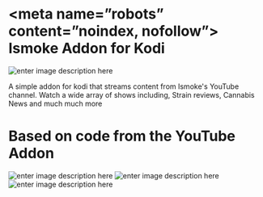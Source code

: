 <meta name=”robots” content=”noindex, nofollow”>
Ismoke Addon for Kodi
==========================
![enter image description here](http://www.ismokemag.co.uk/wp-content/uploads/2017/02/logo-retina.png)

A simple addon for kodi that streams content from Ismoke's YouTube channel. Watch a wide array of shows including, Strain reviews, Cannabis News and much much more 

Based on code from the YouTube Addon
==========================
![enter image description here](http://www.ismokemag.co.uk/wp-content/uploads/2017/09/Girl-Scout-Cookies-10.jpg) 
![enter image description here](http://www.ismokemag.co.uk/wp-content/uploads/2017/09/screen-grab-13.jpg)
![enter image description here](http://www.ismokemag.co.uk/wp-content/uploads/2017/09/gg4-organic-18.jpg)
